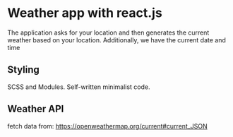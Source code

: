 # Weather app with react.js

The application asks for your location and then generates the current weather based on your location.
Additionally, we have the current date and time

## Styling

SCSS and Modules. Self-written minimalist code.

## Weather API

fetch data from:
https://openweathermap.org/current#current_JSON
